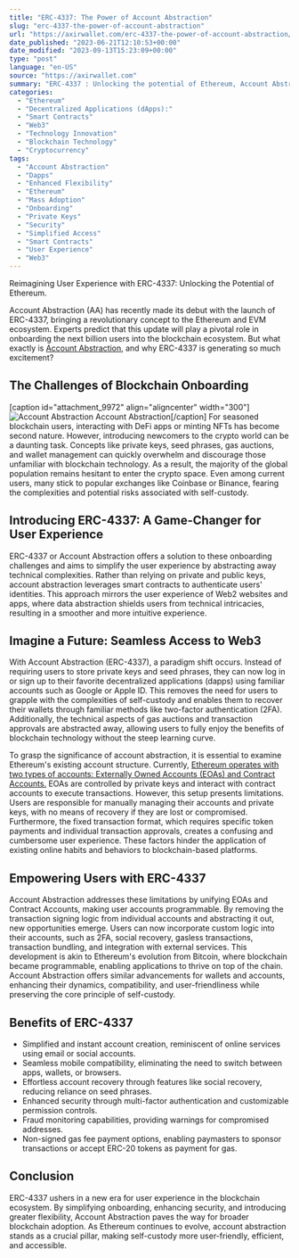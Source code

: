 ```yaml
---
title: "ERC-4337: The Power of Account Abstraction"
slug: "erc-4337-the-power-of-account-abstraction"
url: "https://axirwallet.com/erc-4337-the-power-of-account-abstraction/"
date_published: "2023-06-21T12:10:53+00:00"
date_modified: "2023-09-13T15:23:09+00:00"
type: "post"
language: "en-US"
source: "https://axirwallet.com"
summary: "ERC-4337 : Unlocking the potential of Ethereum, Account Abstraction revolutionizes user experience by simplifying onboarding and enhancing security. This groundbreaking update eliminates the need for private keys, making account authentication seamless through smart contracts."
categories:
  - "Ethereum"
  - "Decentralized Applications (dApps):"
  - "Smart Contracts"
  - "Web3"
  - "Technology Innovation"
  - "Blockchain Technology"
  - "Cryptocurrency"
tags:
  - "Account Abstraction"
  - "Dapps"
  - "Enhanced Flexibility"
  - "Ethereum"
  - "Mass Adoption"
  - "Onboarding"
  - "Private Keys"
  - "Security"
  - "Simplified Access"
  - "Smart Contracts"
  - "User Experience"
  - "Web3"
---
```


Reimagining User Experience with ERC-4337: Unlocking the Potential of Ethereum.

Account Abstraction (AA) has recently made its debut with the launch of ERC-4337, bringing a revolutionary concept to the Ethereum and EVM ecosystem. Experts predict that this update will play a pivotal role in onboarding the next billion users into the blockchain ecosystem. But what exactly is [Account Abstraction](https://axirwallet.com/exploring-the-components-of-account-abstraction), and why ERC-4337 is generating so much excitement?

**The Challenges of Blockchain Onboarding**
-------------------------------------------

\[caption id="attachment\_9972" align="aligncenter" width="300"\]![ Account Abstraction](https://axirwallet.com/wp-content/uploads/blog-2-inside-iamge-300x174.jpg) Account Abstraction\[/caption\] For seasoned blockchain users, interacting with DeFi apps or minting NFTs has become second nature. However, introducing newcomers to the crypto world can be a daunting task. Concepts like private keys, seed phrases, gas auctions, and wallet management can quickly overwhelm and discourage those unfamiliar with blockchain technology. As a result, the majority of the global population remains hesitant to enter the crypto space. Even among current users, many stick to popular exchanges like Coinbase or Binance, fearing the complexities and potential risks associated with self-custody.

Introducing ERC-4337: A Game-Changer for User Experience
--------------------------------------------------------

ERC-4337 or Account Abstraction offers a solution to these onboarding challenges and aims to simplify the user experience by abstracting away technical complexities. Rather than relying on private and public keys, account abstraction leverages smart contracts to authenticate users' identities. This approach mirrors the user experience of Web2 websites and apps, where data abstraction shields users from technical intricacies, resulting in a smoother and more intuitive experience.

Imagine a Future: Seamless Access to Web3
-----------------------------------------

With Account Abstraction (ERC-4337), a paradigm shift occurs. Instead of requiring users to store private keys and seed phrases, they can now log in or sign up to their favorite decentralized applications (dapps) using familiar accounts such as Google or Apple ID. This removes the need for users to grapple with the complexities of self-custody and enables them to recover their wallets through familiar methods like two-factor authentication (2FA). Additionally, the technical aspects of gas auctions and transaction approvals are abstracted away, allowing users to fully enjoy the benefits of blockchain technology without the steep learning curve.

To grasp the significance of account abstraction, it is essential to examine Ethereum's existing account structure. Currently, [Ethereum operates with two types of accounts: Externally Owned Accounts (EOAs) and Contract Accounts.](https://ethereum.org/en/developers/docs/accounts/) EOAs are controlled by private keys and interact with contract accounts to execute transactions. However, this setup presents limitations. Users are responsible for manually managing their accounts and private keys, with no means of recovery if they are lost or compromised. Furthermore, the fixed transaction format, which requires specific token payments and individual transaction approvals, creates a confusing and cumbersome user experience. These factors hinder the application of existing online habits and behaviors to blockchain-based platforms.

Empowering Users with ERC-4337
------------------------------

Account Abstraction addresses these limitations by unifying EOAs and Contract Accounts, making user accounts programmable. By removing the transaction signing logic from individual accounts and abstracting it out, new opportunities emerge. Users can now incorporate custom logic into their accounts, such as 2FA, social recovery, gasless transactions, transaction bundling, and integration with external services. This development is akin to Ethereum's evolution from Bitcoin, where blockchain became programmable, enabling applications to thrive on top of the chain. Account Abstraction offers similar advancements for wallets and accounts, enhancing their dynamics, compatibility, and user-friendliness while preserving the core principle of self-custody.

Benefits of ERC-4337
--------------------

- Simplified and instant account creation, reminiscent of online services using email or social accounts.
- Seamless mobile compatibility, eliminating the need to switch between apps, wallets, or browsers.
- Effortless account recovery through features like social recovery, reducing reliance on seed phrases.
- Enhanced security through multi-factor authentication and customizable permission controls.
- Fraud monitoring capabilities, providing warnings for compromised addresses.
- Non-signed gas fee payment options, enabling paymasters to sponsor transactions or accept ERC-20 tokens as payment for gas.

Conclusion
----------

ERC-4337 ushers in a new era for user experience in the blockchain ecosystem. By simplifying onboarding, enhancing security, and introducing greater flexibility, Account Abstraction paves the way for broader blockchain adoption. As Ethereum continues to evolve, account abstraction stands as a crucial pillar, making self-custody more user-friendly, efficient, and accessible.